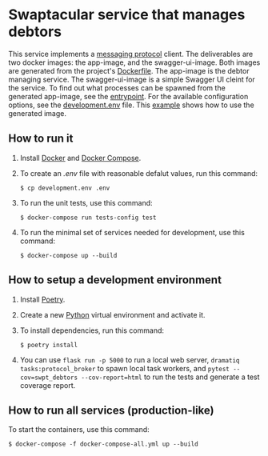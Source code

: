 Swaptacular service that manages debtors
========================================

This service implements a [messaging
protocol](https://github.com/epandurski/swpt_accounts/blob/master/protocol.rst)
client. The deliverables are two docker images: the app-image, and the
swagger-ui-image. Both images are generated from the project's
[Dockerfile](Dockerfile). The app-image is the debtor managing
service.  The swagger-ui-image is a simple Swagger UI cleint for the
service. To find out what processes can be spawned from the generated
app-image, see the [entrypoint](docker/entrypoint.sh). For the
available configuration options, see the
[development.env](development.env) file. This
[example](docker-compose-all.yml) shows how to use the generated
image.


How to run it
-------------

1.  Install [Docker](https://docs.docker.com/) and [Docker
    Compose](https://docs.docker.com/compose/).

2.  To create an *.env* file with reasonable defalut values, run this
    command:

        $ cp development.env .env

3.  To run the unit tests, use this command:

        $ docker-compose run tests-config test

4.  To run the minimal set of services needed for development, use
    this command:

        $ docker-compose up --build

How to setup a development environment
--------------------------------------

1.  Install [Poetry](https://poetry.eustace.io/docs/).

2.  Create a new [Python](https://docs.python.org/) virtual
    environment and activate it.

3.  To install dependencies, run this command:

        $ poetry install

4.  You can use `flask run -p 5000` to run a local web server,
    `dramatiq tasks:protocol_broker` to spawn local task workers, and
    `pytest --cov=swpt_debtors --cov-report=html` to run the tests and
    generate a test coverage report.


How to run all services (production-like)
-----------------------------------------

To start the containers, use this command:

    $ docker-compose -f docker-compose-all.yml up --build
